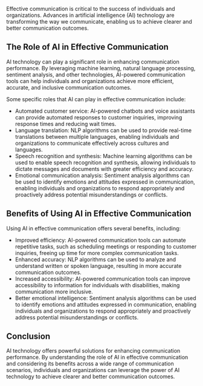
Effective communication is critical to the success of individuals and organizations. Advances in artificial intelligence (AI) technology are transforming the way we communicate, enabling us to achieve clearer and better communication outcomes.

The Role of AI in Effective Communication
-----------------------------------------

AI technology can play a significant role in enhancing communication performance. By leveraging machine learning, natural language processing, sentiment analysis, and other technologies, AI-powered communication tools can help individuals and organizations achieve more efficient, accurate, and inclusive communication outcomes.

Some specific roles that AI can play in effective communication include:

* Automated customer service: AI-powered chatbots and voice assistants can provide automated responses to customer inquiries, improving response times and reducing wait times.
* Language translation: NLP algorithms can be used to provide real-time translations between multiple languages, enabling individuals and organizations to communicate effectively across cultures and languages.
* Speech recognition and synthesis: Machine learning algorithms can be used to enable speech recognition and synthesis, allowing individuals to dictate messages and documents with greater efficiency and accuracy.
* Emotional communication analysis: Sentiment analysis algorithms can be used to identify emotions and attitudes expressed in communication, enabling individuals and organizations to respond appropriately and proactively address potential misunderstandings or conflicts.

Benefits of Using AI in Effective Communication
-----------------------------------------------

Using AI in effective communication offers several benefits, including:

* Improved efficiency: AI-powered communication tools can automate repetitive tasks, such as scheduling meetings or responding to customer inquiries, freeing up time for more complex communication tasks.
* Enhanced accuracy: NLP algorithms can be used to analyze and understand written or spoken language, resulting in more accurate communication outcomes.
* Increased accessibility: AI-powered communication tools can improve accessibility to information for individuals with disabilities, making communication more inclusive.
* Better emotional intelligence: Sentiment analysis algorithms can be used to identify emotions and attitudes expressed in communication, enabling individuals and organizations to respond appropriately and proactively address potential misunderstandings or conflicts.

Conclusion
----------

AI technology offers powerful solutions for enhancing communication performance. By understanding the role of AI in effective communication and considering its benefits across a wide range of communication scenarios, individuals and organizations can leverage the power of AI technology to achieve clearer and better communication outcomes.
